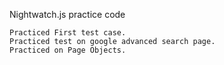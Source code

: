 
Nightwatch.js practice code

    Practiced First test case.
    Practiced test on google advanced search page.
    Practiced on Page Objects.

